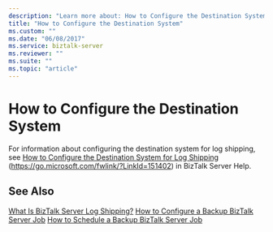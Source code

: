 ```yaml
---
description: "Learn more about: How to Configure the Destination System"
title: "How to Configure the Destination System"
ms.custom: ""
ms.date: "06/08/2017"
ms.service: biztalk-server
ms.reviewer: ""
ms.suite: ""
ms.topic: "article"
---
```

# How to Configure the Destination System
For information about configuring the destination system for log shipping, see [How to Configure the Destination System for Log Shipping](../core/how-to-configure-the-destination-system-for-log-shipping.md) (https://go.microsoft.com/fwlink/?LinkId=151402) in BizTalk Server Help.

## See Also
 [What Is BizTalk Server Log Shipping?](../technical-guides/what-is-biztalk-server-log-shipping.md)
 [How to Configure a Backup BizTalk Server Job](../technical-guides/how-to-configure-a-backup-biztalk-server-job.md)
 [How to Schedule a Backup BizTalk Server Job](../technical-guides/how-to-schedule-a-backup-biztalk-server-job.md)